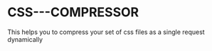 # CSS---COMPRESSOR
This helps you to compress your set of css files as a single request dynamically
